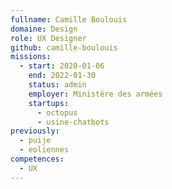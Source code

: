 ```yaml
---
fullname: Camille Boulouis
domaine: Design
role: UX Designer
github: camille-boulouis
missions:
  - start: 2020-01-06
    end: 2022-01-30
    status: admin
    employer: Ministère des armées
    startups:
      - octopus
      - usine-chatbots
previously:
  - puije
  - eoliennes
competences:
  - UX
---
```

